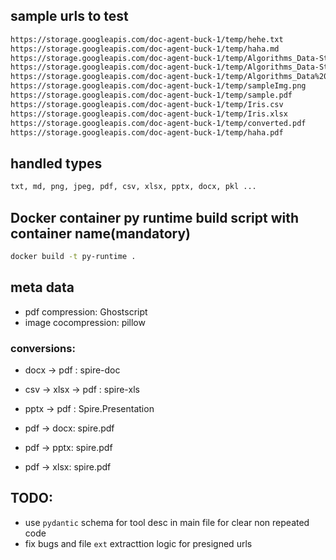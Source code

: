 ## sample urls to test
```bash
https://storage.googleapis.com/doc-agent-buck-1/temp/hehe.txt
https://storage.googleapis.com/doc-agent-buck-1/temp/haha.md
https://storage.googleapis.com/doc-agent-buck-1/temp/Algorithms_Data-Structures.ppt
https://storage.googleapis.com/doc-agent-buck-1/temp/Algorithms_Data-Structures.pptx
https://storage.googleapis.com/doc-agent-buck-1/temp/Algorithms_Data%20Structures.docx
https://storage.googleapis.com/doc-agent-buck-1/temp/sampleImg.png
https://storage.googleapis.com/doc-agent-buck-1/temp/sample.pdf
https://storage.googleapis.com/doc-agent-buck-1/temp/Iris.csv
https://storage.googleapis.com/doc-agent-buck-1/temp/Iris.xlsx
https://storage.googleapis.com/doc-agent-buck-1/temp/converted.pdf
https://storage.googleapis.com/doc-agent-buck-1/temp/haha.pdf
```

## handled types 
```bash
txt, md, png, jpeg, pdf, csv, xlsx, pptx, docx, pkl ...
```

## Docker container py runtime build script with container name(mandatory)
```bash
docker build -t py-runtime .
```

## meta data
- pdf compression: Ghostscript
- image cocompression: pillow

### conversions: 
- docx -> pdf : spire-doc
- csv -> xlsx -> pdf : spire-xls
- pptx -> pdf : Spire.Presentation

- pdf -> docx: spire.pdf
- pdf -> pptx: spire.pdf
- pdf -> xlsx: spire.pdf

## TODO:
- use `pydantic` schema for tool desc in main file for clear non repeated code
- fix bugs and file `ext` extracttion logic for presigned urls
